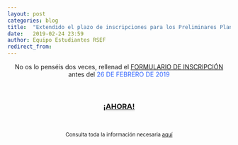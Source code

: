 ```yaml
---
layout: post
categories: blog
title:  "Extendido el plazo de inscripciones para los Preliminares Plancks 2019"
date:   2019-02-24 23:59
author: Equipo Estudiantes RSEF
redirect_from:
---
```


<p style="text-align: center;">No os lo penséis dos veces, rellenad el <a href="https://goo.gl/forms/Utcq9gl5M044Da9t1">FORMULARIO DE INSCRIPCIÓN</a> antes del <span style="color: #3366ff; bold; big;">26 DE FEBRERO DE 2019</span>
<p>
  &nbsp;
</p>
<h3 style="text-align: center;">
<a href="https://estudiantesrsef.github.io/img/memes/samuel_jackson_do_it_now.jpg">¡AHORA!</a>
</h3>
<p>
  &nbsp;
</p>
<p style="text-align: center;"><small>Consulta toda la información necesaria <a href="http://estudiantes.rsef.es/eventonazionale/2019/03/01/PreliminaresPLANCKS2019/">aquí</a>
